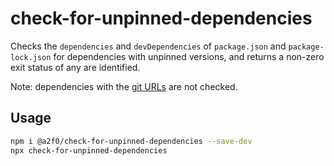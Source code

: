 # check-for-unpinned-dependencies

Checks the `dependencies` and `devDependencies` of `package.json` and `package-lock.json` for dependencies with unpinned versions, and returns a non-zero exit status of any are identified.

Note: dependencies with the [git URLs](https://docs.npmjs.com/cli/v8/configuring-npm/package-json#git-urls-as-dependencies) are not checked.

## Usage

```sh
npm i @a2f0/check-for-unpinned-dependencies --save-dev
npx check-for-unpinned-dependencies
```
